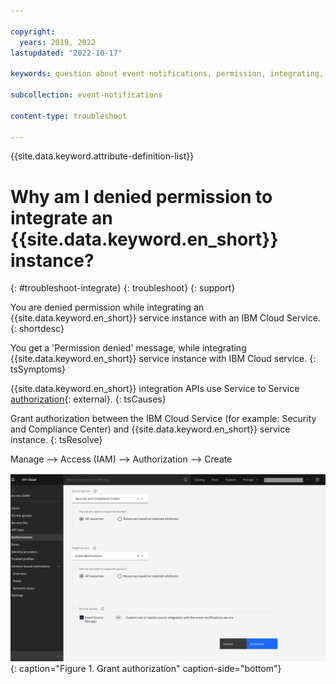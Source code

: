 ```yaml
---

copyright:
  years: 2019, 2022
lastupdated: "2022-10-17"

keywords: question about event notifications, permission, integrating, authorization, authorize

subcollection: event-notifications

content-type: troubleshoot

---
```


{{site.data.keyword.attribute-definition-list}}

# Why am I denied permission to integrate an {{site.data.keyword.en_short}} instance?
{: #troubleshoot-integrate}
{: troubleshoot}
{: support}

You are denied permission while integrating an {{site.data.keyword.en_short}} service instance with an IBM Cloud Service.
{: shortdesc}

You get a 'Permission denied' message, while integrating {{site.data.keyword.en_short}} service instance with IBM Cloud service.
{: tsSymptoms}

{{site.data.keyword.en_short}} integration APIs use Service to Service [authorization](/docs/get-coding?topic=get-coding-grant-access){: external}.
{: tsCauses}

Grant authorization between the IBM Cloud Service (for example: Security and Compliance Center) and {{site.data.keyword.en_short}} service instance.
{: tsResolve}

Manage --> Access (IAM) --> Authorization --> Create

![Create authorization](images/en-ts-authorize.png "Authorize event notifications in SCC"){: caption="Figure 1. Grant authorization" caption-side="bottom"}
